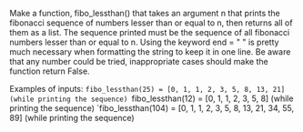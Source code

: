 Make a function, fibo_lessthan() that takes an argument n that prints the fibonacci sequence of numbers lesser than or equal to n, then returns all of them as a list.
The sequence printed must be the sequence of all fibonacci numbers lesser than or equal to n. Using the keyword end = " " is pretty much necessary when formatting the string to keep it in one line.
Be aware that any number could be tried, inappropriate cases should make the function return False.

Examples of inputs:
 `fibo_lessthan(25) = [0, 1, 1, 2, 3, 5, 8, 13, 21] (while printing the sequence)
 `fibo_lessthan(12) = [0, 1, 1, 2, 3, 5, 8] (while printing the sequence)
 `fibo_lessthan(104) = [0, 1, 1, 2, 3, 5, 8, 13, 21, 34, 55, 89] (while printing the sequence)

